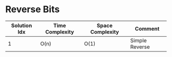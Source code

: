 # Reverse Bits

| Solution Idx | Time Complexity | Space Complexity | Comment        |
| ------------ | --------------- | ---------------- | -------------- |
| 1            | O(n)            | O(1)             | Simple Reverse |
